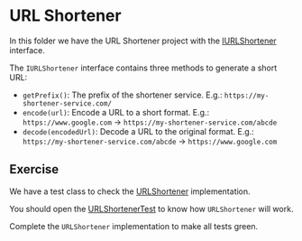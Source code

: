 # URL Shortener

In this folder we have the URL Shortener project with the [IURLShortener](src/main/java/br/com/gomide/hash_map/IURLShortener.java) interface.

The `IURLShortener` interface contains three methods to generate a short URL:

- `getPrefix()`: The prefix of the shortener service. E.g.: `https://my-shortener-service.com/`
- `encode(url)`: Encode a URL to a short format. E.g.: `https://www.google.com` -> `https://my-shortener-service.com/abcde`
- `decode(encodedUrl)`: Decode a URL to the original format. E.g.: `https://my-shortener-service.com/abcde` -> `https://www.google.com`

## Exercise

We have a test class to check the [URLShortener](src/main/java/br/com/gomide/hash_map/URLShortener.java) implementation.

You should open the [URLShortenerTest](src/test/java/br/com/gomide/hash_map/URLShortenerTest.java) to know how `URLShortener` will work.

Complete the `URLShortener` implementation to make all tests green.
